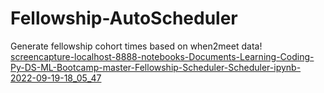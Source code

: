 # Fellowship-AutoScheduler
Generate fellowship cohort times based on when2meet data!
[screencapture-localhost-8888-notebooks-Documents-Learning-Coding-Py-DS-ML-Bootcamp-master-Fellowship-Scheduler-Scheduler-ipynb-2022-09-19-18_05_47](https://user-images.githubusercontent.com/29134239/191135389-7ca67813-6e21-4e01-87ab-c7e6df9f24a7.png)
